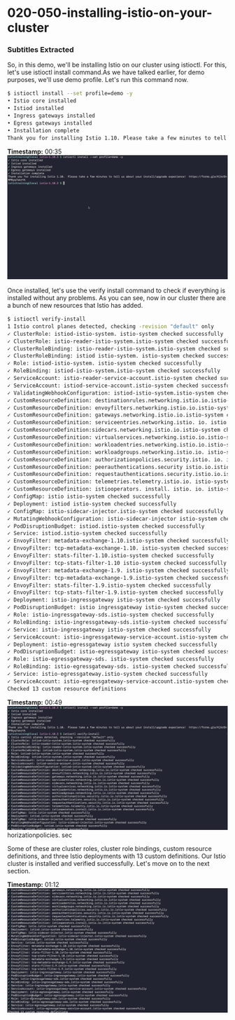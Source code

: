 # 020-050-installing-istio-on-your-cluster



### Subtitles Extracted
So, in this demo, we'll be installing Istio on our cluster using istioctl. For this, let's use istioctl install command.As we have talked earlier, for demo purposes, we'll use demo profile. Let's run this command now. 

```bash
$ istioctl install --set profile=demo -y
• Istio core installed
• Istiod installed
• Ingress gateways installed
• Egress gateways installed
• Installation complete
Thank you for installing Istio 1.10. Please take a few minutes to tell us about your install/upgrade experience! https://forms.gle/KjkrDnMPByq/akrYA
```

**Timestamp:** 00:35
![Screenshot](00_35_395.png)


Once installed, let's use the verify install command to check if everything is installed without any problems. As you can see, now in our cluster there are a bunch of new resources that Istio has added.
```bash
$ istioctl verify-install
1 Istio control planes detected, checking -revision "default" only
✓ ClusterRole: istiod-istio-system. istio-system checked successfully
✓ ClusterRole: istio-reader-istio-system.istio-system checked successfully
✓ ClusterRoleBinding: istio-reader-istio-system.istio-system checked successfully
✓ ClusterRoleBinding: istiod istio-system. istio-system checked successfully
✓ Role: istiod-istio-system. istio-system checked successfully
✓ RoleBinding: istiod-istio-system.istio-system checked successfully  
✓ ServiceAccount: istio-reader-service-account.istio-system checked successfully
✓ ServiceAccount: istiod-service-account.istio-system checked successfully
✓ ValidatingWebhookConfiguration: istiod-istio-system.istio-system checked successfully 
✓ CustomResourceDefinition: destinationrules.networking.istio.io.istio-system checked successfully
✓ CustomResourceDefinition: envoyfilters.networking.istio.io.istio-system checked successfully
✓ CustomResourceDefinition: gateways.networking.istio.io.istio-system checked successfully
✓ CustomResourceDefinition: serviceentries.networking.istio. io. istio system checked successfully
✓ CustomResourceDefinition:sidecars.networking.istio.io.istio-system checked successfully
✓ CustomResourceDefinition: virtualservices.networking.istio.io.istio-system checked successfully
✓ CustomResourceDefinition: workloadentries.networking.istio.io.istio-system checked successfully
✓ CustomResourceDefinition: workloadgroups.networking.istio.io. istio-system checked successfully
✓ CustomResourceDefinition: authorizationpolicies.security.istio. io. istio system checked successfully
✓ CustomResourceDefinition: peerauthentications.security istio.io.istio-system checked successfully
✓ CustomResourceDefinition: requestauthentications.security.istio.io.istio-system checked successfully
✓ CustomResourceDefinition: telemetries.telemetry.istio.io. istio-system checked successfully
✓ CustomResourceDefinition: istiooperators. install. istio. io. istio-system checked successfully
✓ ConfigMap: istio istio-system checked successfully
✓ Deployment: istiod istio-system checked successfully
✓ ConfigMap: istio-sidecar-injector.istio-system checked successfully
✓ MutatingWebhookConfiguration: istio-sidecar-injector istio-system checked successfully
✓ PodDisruptionBudget: istiod.istio-system checked successfully
✓ Service: istiod.istio-system checked successfully
✓ EnvoyFilter: metadata-exchange-1.10.istio-system checked successfully
✓ EnvoyFilter: tcp-metadata-exchange-1.10. istio-system checked successfully
✓ EnvoyFilter: stats-filter-1.10.istio-system checked successfully
✓ EnvoyFilter: tcp-stats-filter-1.10 istio-system checked successfully
✓ EnvoyFilter: metadata-exchange-1.9. istio-system checked successfully
✓ EnvoyFilter: tcp-metadata-exchange-1.9.istio-system checked successfully
✓ EnvoyFilter: stats-filter-1.9.istio-system checked successfully
✓ EnvoyFilter: tcp-stats-filter-1.9.istio-system checked successfully
✓ Deployment: istio-ingressgateway istio-system checked successfully
✓ PodDisruptionBudget: istio ingressgateway istio-system checked successfully
✓ Role: istio-ingressgateway-sds.istio-system checked successfully
✓ RoleBinding: istio-ingressgateway-sds.istio-system checked successfully
✓ Service: istio-ingressgateway istio-system checked successfully
✓ ServiceAccount: istio-ingressgateway-service-account.istio-system checked successfully
✓ Deployment: istio-egressgateway istio system checked successfully
✓ PodDisruptionßudget: istio-egressgateway istio-system checked successfully
✓ Role: istio-egressgateway-sds. istio-system checked successfully
✓ RoleBinding: istio-egressgateway-sds. istio-system checked successfully
✓ Service: istio-egressgateway.istio-system checked successfully
✓ ServiceAccount: istio-egressgateway-service-account.istio-system checked
Checked 13 custom resource definitions
```
**Timestamp:** 00:49
![Screenshot](00_49_290.png)
horizationpolicies. sec

Some of these are cluster roles, cluster role bindings, custom resource definitions, and three Istio deployments with 13 custom definitions. Our Istio cluster is installed and verified successfully. Let's move on to the next section.


**Timestamp:** 01:12
![Screenshot](01_12_474.png)

